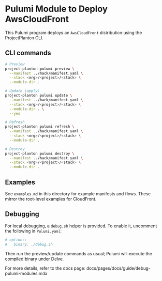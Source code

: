 # Pulumi Module to Deploy AwsCloudFront

This Pulumi program deploys an `AwsCloudFront` distribution using the ProjectPlanton CLI.

## CLI commands

```bash
# Preview
project-planton pulumi preview \
  --manifest ../hack/manifest.yaml \
  --stack <org>/<project>/<stack> \
  --module-dir .

# Update (apply)
project-planton pulumi update \
  --manifest ../hack/manifest.yaml \
  --stack <org>/<project>/<stack> \
  --module-dir . \
  --yes

# Refresh
project-planton pulumi refresh \
  --manifest ../hack/manifest.yaml \
  --stack <org>/<project>/<stack> \
  --module-dir .

# Destroy
project-planton pulumi destroy \
  --manifest ../hack/manifest.yaml \
  --stack <org>/<project>/<stack> \
  --module-dir .
```

## Examples
See `examples.md` in this directory for example manifests and flows. These mirror the root-level examples for CloudFront.

## Debugging
For local debugging, a `debug.sh` helper is provided. To enable it, uncomment the following in `Pulumi.yaml`:

```yaml
# options:
#   binary: ./debug.sh
```

Then run the preview/update commands as usual; Pulumi will execute the compiled binary under Delve.

For more details, refer to the docs page: docs/pages/docs/guide/debug-pulumi-modules.mdx


